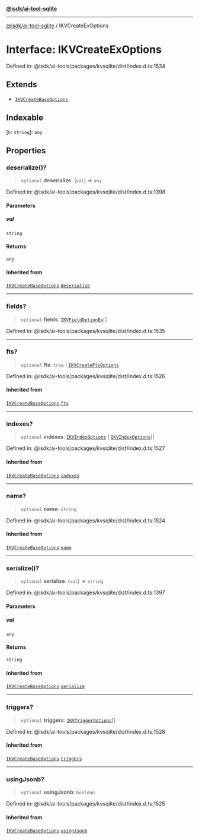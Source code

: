 [**@isdk/ai-tool-sqlite**](../README.md)

***

[@isdk/ai-tool-sqlite](../globals.md) / IKVCreateExOptions

# Interface: IKVCreateExOptions

Defined in: @isdk/ai-tools/packages/kvsqlite/dist/index.d.ts:1534

## Extends

- [`IKVCreateBaseOptions`](IKVCreateBaseOptions.md)

## Indexable

\[`k`: `string`\]: `any`

## Properties

### deserialize()?

> `optional` **deserialize**: (`val`) => `any`

Defined in: @isdk/ai-tools/packages/kvsqlite/dist/index.d.ts:1398

#### Parameters

##### val

`string`

#### Returns

`any`

#### Inherited from

[`IKVCreateBaseOptions`](IKVCreateBaseOptions.md).[`deserialize`](IKVCreateBaseOptions.md#deserialize)

***

### fields?

> `optional` **fields**: [`IKVFieldOptionEx`](../type-aliases/IKVFieldOptionEx.md)[]

Defined in: @isdk/ai-tools/packages/kvsqlite/dist/index.d.ts:1535

***

### fts?

> `optional` **fts**: `true` \| [`IKVCreateFtsOptions`](IKVCreateFtsOptions.md)

Defined in: @isdk/ai-tools/packages/kvsqlite/dist/index.d.ts:1526

#### Inherited from

[`IKVCreateBaseOptions`](IKVCreateBaseOptions.md).[`fts`](IKVCreateBaseOptions.md#fts)

***

### indexes?

> `optional` **indexes**: [`IKVIndexOptions`](IKVIndexOptions.md) \| [`IKVIndexOptions`](IKVIndexOptions.md)[]

Defined in: @isdk/ai-tools/packages/kvsqlite/dist/index.d.ts:1527

#### Inherited from

[`IKVCreateBaseOptions`](IKVCreateBaseOptions.md).[`indexes`](IKVCreateBaseOptions.md#indexes)

***

### name?

> `optional` **name**: `string`

Defined in: @isdk/ai-tools/packages/kvsqlite/dist/index.d.ts:1524

#### Inherited from

[`IKVCreateBaseOptions`](IKVCreateBaseOptions.md).[`name`](IKVCreateBaseOptions.md#name)

***

### serialize()?

> `optional` **serialize**: (`val`) => `string`

Defined in: @isdk/ai-tools/packages/kvsqlite/dist/index.d.ts:1397

#### Parameters

##### val

`any`

#### Returns

`string`

#### Inherited from

[`IKVCreateBaseOptions`](IKVCreateBaseOptions.md).[`serialize`](IKVCreateBaseOptions.md#serialize)

***

### triggers?

> `optional` **triggers**: [`IKVTriggerOptions`](IKVTriggerOptions.md)[]

Defined in: @isdk/ai-tools/packages/kvsqlite/dist/index.d.ts:1528

#### Inherited from

[`IKVCreateBaseOptions`](IKVCreateBaseOptions.md).[`triggers`](IKVCreateBaseOptions.md#triggers)

***

### usingJsonb?

> `optional` **usingJsonb**: `boolean`

Defined in: @isdk/ai-tools/packages/kvsqlite/dist/index.d.ts:1525

#### Inherited from

[`IKVCreateBaseOptions`](IKVCreateBaseOptions.md).[`usingJsonb`](IKVCreateBaseOptions.md#usingjsonb)
